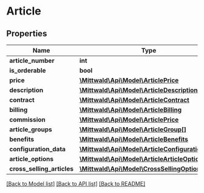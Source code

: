 # Article

## Properties
Name | Type | Description | Notes
------------ | ------------- | ------------- | -------------
**article_number** | **int** |  | [optional] 
**is_orderable** | **bool** |  | [optional] 
**price** | [**\Mittwald\Api\Model\ArticlePrice**](ArticlePrice.md) |  | [optional] 
**description** | [**\Mittwald\Api\Model\ArticleDescription**](ArticleDescription.md) |  | [optional] 
**contract** | [**\Mittwald\Api\Model\ArticleContract**](ArticleContract.md) |  | [optional] 
**billing** | [**\Mittwald\Api\Model\ArticleBilling**](ArticleBilling.md) |  | [optional] 
**commission** | [**\Mittwald\Api\Model\ArticlePrice**](ArticlePrice.md) |  | [optional] 
**article_groups** | [**\Mittwald\Api\Model\ArticleGroup[]**](ArticleGroup.md) |  | [optional] 
**benefits** | [**\Mittwald\Api\Model\ArticleBenefits**](ArticleBenefits.md) |  | [optional] 
**configuration_data** | [**\Mittwald\Api\Model\ArticleConfigurationData**](ArticleConfigurationData.md) |  | [optional] 
**article_options** | [**\Mittwald\Api\Model\ArticleArticleOptions**](ArticleArticleOptions.md) |  | [optional] 
**cross_selling_articles** | [**\Mittwald\Api\Model\CrossSellingOption[]**](CrossSellingOption.md) |  | [optional] 

[[Back to Model list]](../README.md#documentation-for-models) [[Back to API list]](../README.md#documentation-for-api-endpoints) [[Back to README]](../README.md)


